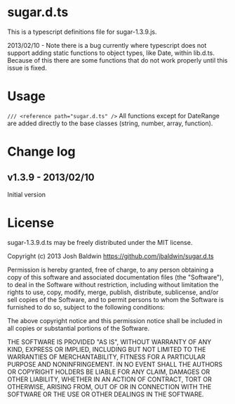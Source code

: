 sugar.d.ts
==========

This is a typescript definitions file for sugar-1.3.9.js.

2013/02/10 - Note there is a bug currently where typescript does not support adding static functions to object types, like Date, within lib.d.ts.  Because of this there are some functions that do not work properly until this issue is fixed.

Usage
=====

`/// <reference path="sugar.d.ts" />`
All functions except for DateRange are added directly to the base classes (string, number, array, function).

Change log
========

v1.3.9 - 2013/02/10
---------
Initial version


License
=======

sugar-1.3.9.d.ts may be freely distributed under the MIT license.

Copyright (c) 2013 Josh Baldwin https://github.com/jbaldwin/sugar.d.ts

Permission is hereby granted, free of charge, to any person
obtaining a copy of this software and associated documentation 
files (the "Software"), to deal in the Software without 
restriction, including without limitation the rights to use, 
copy, modify, merge, publish, distribute, sublicense, and/or sell 
copies of the Software, and to permit persons to whom the 
Software is furnished to do so, subject to the following conditions:

The above copyright notice and this permission notice shall be 
included in all copies or substantial portions of the Software.

THE SOFTWARE IS PROVIDED "AS IS", WITHOUT WARRANTY OF ANY KIND, 
EXPRESS OR IMPLIED, INCLUDING BUT NOT LIMITED TO THE WARRANTIES 
OF MERCHANTABILITY, FITNESS FOR A PARTICULAR PURPOSE AND 
NONINFRINGEMENT. IN NO EVENT SHALL THE AUTHORS OR COPYRIGHT 
HOLDERS BE LIABLE FOR ANY CLAIM, DAMAGES OR OTHER LIABILITY, 
WHETHER IN AN ACTION OF CONTRACT, TORT OR OTHERWISE, ARISING 
FROM, OUT OF OR IN CONNECTION WITH THE SOFTWARE OR THE USE OR 
OTHER DEALINGS IN THE SOFTWARE.
